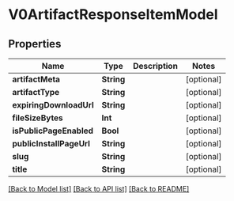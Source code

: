 # V0ArtifactResponseItemModel

## Properties
Name | Type | Description | Notes
------------ | ------------- | ------------- | -------------
**artifactMeta** | **String** |  | [optional] 
**artifactType** | **String** |  | [optional] 
**expiringDownloadUrl** | **String** |  | [optional] 
**fileSizeBytes** | **Int** |  | [optional] 
**isPublicPageEnabled** | **Bool** |  | [optional] 
**publicInstallPageUrl** | **String** |  | [optional] 
**slug** | **String** |  | [optional] 
**title** | **String** |  | [optional] 

[[Back to Model list]](../README.md#documentation-for-models) [[Back to API list]](../README.md#documentation-for-api-endpoints) [[Back to README]](../README.md)


